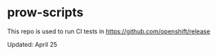 # prow-scripts

This repo is used to run CI tests in https://github.com/openshift/release

Updated: April 25